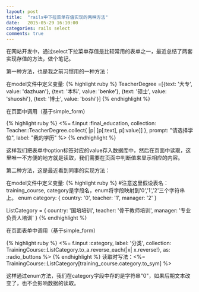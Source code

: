 ```yaml
---
layout: post
title:  "rails中下拉菜单存值实现的两种方法"
date:   2015-05-29 16:10:00
categories: rails select
comments: true
---
```


在网站开发中，通过select下拉菜单存值是比较常用的表单之一，最近总结了两套实现存值的方法，做个笔记。

第一种方法，也是我之前习惯用的一种方法：

在model文件中定义变量:
{% highlight ruby %}
TeacherDegree =[{text: '大专', value: 'dazhuan'}, {text: '本科', value: 'benke'}, {text: '硕士', value: 'shuoshi'}, {text: '博士', value: 'boshi'}]
{% endhighlight %}

在页面中调用（基于simple_form）

{% highlight ruby %}
<%= f.input :final_education,  collection: Teacher::TeacherDegree.collect{ |p| [p[:text], p[:value]] }, prompt: "请选择学位", label: "我的学历" %>
{% endhighlight %}

这样我们把表单中option标签对应的value存入数据库中，然后在页面中读取，这里唯一不方便的地方就是读取，我们需要在页面中判断值来显示相应的内容。

第二种方法，这是最近看到同事的实现方法：

在model文件中定义变量:
{% highlight ruby %}
#注意这里假设表名：training_course, category是字段名，enum将字段映射到'0','1','2'三个字符串上。
enum category: {
  country: '0',
  teacher: '1',
  manager: '2'
}

ListCategory = {
	country: '国培培训',
  teacher: '骨干教师培训',
  manager: '专业负责人培训'
}
{% endhighlight %}

在页面表单中调用（基于simple_form）

{% highlight ruby %}
<%= f.input :category, label: '分类', collection: TrainingCourse::ListCategory.to_a.reverse_each{|x| x.reverse!}, as: :radio_buttons %>
{% endhighlight %}
读取时写法：<%= TrainingCourse::ListCategory[training_course.category.to_sym] %>

这样通过enum方法，我们在category字段中存的是字符串"0"，如果后期文本改变了，也不会影响数据的读取。
